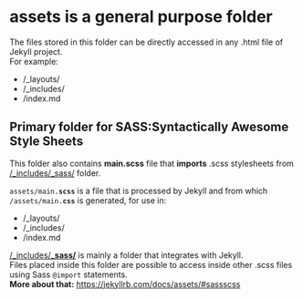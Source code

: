 # assets is a general purpose folder
The files stored in this folder can be directly accessed in any .html file of Jekyll project.
<br>For example:
 * /_layouts/
 * /_includes/
 * /index.md


## Primary folder for SASS:Syntactically Awesome Style Sheets
This folder also contains **main.scss** file that **imports** .scss stylesheets from [/_includes/_sass/](/_includes/_sass) folder.
<br><code><br>assets/main.**scss**</code> is a file that is processed by Jekyll and from which <code>/assets/main.**css**</code> is generated,
for use in:
 * /_layouts/
 * /_includes/
 * /index.md
 
 [/_includes/**_sass/**](/_includes/_sass) is mainly a folder that integrates with Jekyll. 
<br>Files placed inside this folder are possible to access inside other .scss files using Sass <code>@import</code> statements.
<br>**More about that:** https://jekyllrb.com/docs/assets/#sassscss
